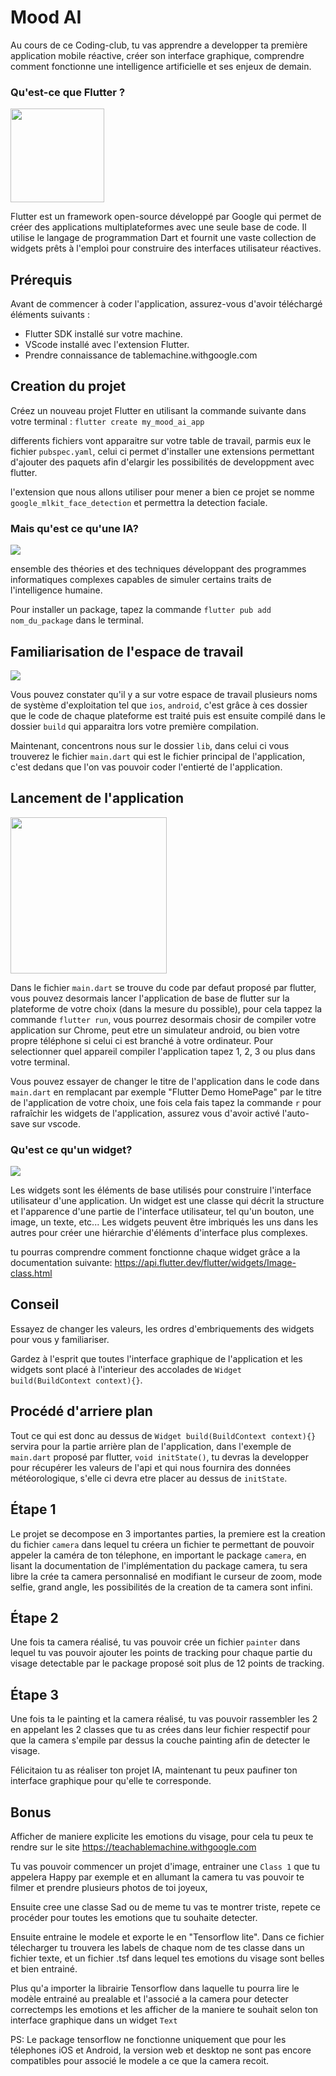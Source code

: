 # Mood AI

Au cours de ce Coding-club, tu vas apprendre a developper ta première application mobile réactive, créer son interface graphique, comprendre comment fonctionne une intelligence artificielle et ses enjeux de demain.

### Qu'est-ce que Flutter ?

<img src="https://humancoders-formations.s3.amazonaws.com/uploads/course/logo/1148/formation-flutter.png" height="150"></img>

Flutter est un framework open-source développé par Google qui permet de créer des applications multiplateformes avec une seule base de code. Il utilise le langage de programmation Dart et fournit une vaste collection de widgets prêts à l'emploi pour construire des interfaces utilisateur réactives.

## Prérequis

Avant de commencer à coder l'application, assurez-vous d'avoir téléchargé éléments suivants :

- Flutter SDK installé sur votre machine.
- VScode installé avec l'extension Flutter.
- Prendre connaissance de tablemachine.withgoogle.com

## Creation du projet

Créez un nouveau projet Flutter en utilisant la commande suivante dans votre terminal :
`flutter create my_mood_ai_app`

differents fichiers vont apparaitre sur votre table de travail, parmis eux le fichier
`pubspec.yaml`, celui ci permet d'installer une extensions permettant d'ajouter des paquets afin d'elargir les possibilités de developpment avec flutter.

l'extension que nous allons utiliser pour mener a bien ce projet se nomme `google_mlkit_face_detection` et permettra la detection faciale.

### Mais qu'est ce qu'une IA?

<img src="https://d1fmx1rbmqrxrr.cloudfront.net/zdnet/optim/i/edit/ne/2023/IArobot__w1200.jpg"></img>

ensemble des théories et des techniques développant des programmes informatiques complexes capables de simuler certains traits de l'intelligence humaine.

Pour installer un package, tapez la commande `flutter pub add nom_du_package` dans le terminal.

## Familiarisation de l'espace de travail

<img src="https://blog.logrocket.com/wp-content/uploads/2022/02/main-dart-flutter-great-opener.png"></img>

Vous pouvez constater qu'il y a sur votre espace de travail plusieurs noms de système d'exploitation tel que `ios`, `android`, c'est grâce à ces dossier que le code de chaque plateforme est traité puis est ensuite compilé dans le dossier `build` qui apparaitra lors votre première compilation.

Maintenant, concentrons nous sur le dossier `lib`, dans celui ci vous trouverez le fichier `main.dart` qui est le fichier principal de l'application, c'est dedans que l'on vas pouvoir coder l'entierté de l'application.

## Lancement de l'application

<img height="250" src="https://www.emanprague.com/wp-content/uploads/2018/04/first_start.png"></img>

Dans le fichier `main.dart` se trouve du code par defaut proposé par flutter, vous pouvez desormais lancer l'application de base de flutter sur la plateforme de votre choix (dans la mesure du possible), pour cela tappez la commande `flutter run`, vous pourrez desormais chosir de compiler votre application sur Chrome, peut etre un simulateur android, ou bien votre propre téléphone si celui ci est branché à votre ordinateur. Pour selectionner quel appareil compiler l'application tapez 1, 2, 3 ou plus dans votre terminal.

Vous pouvez essayer de changer le titre de l'application dans le code dans `main.dart` en remplacant par exemple "Flutter Demo HomePage" par le titre de l'application de votre choix, une fois cela fais tapez la commande `r` pour rafraîchir les widgets de l'application, assurez vous d'avoir activé l'auto-save sur vscode.

### Qu'est ce qu'un widget?

<img  src="https://static.javatpoint.com/tutorial/flutter/images/flutter-widgets.png"></img>

Les widgets sont les éléments de base utilisés pour construire l'interface utilisateur d'une application. Un widget est une classe qui décrit la structure et l'apparence d'une partie de l'interface utilisateur, tel qu'un bouton, une image, un texte, etc... Les widgets peuvent être imbriqués les uns dans les autres pour créer une hiérarchie d'éléments d'interface plus complexes.

tu pourras comprendre comment fonctionne chaque widget grâce a la documentation suivante: 
https://api.flutter.dev/flutter/widgets/Image-class.html

## Conseil

Essayez de changer les valeurs, les ordres d'embriquements des widgets pour vous y familiariser.

Gardez à l'esprit que toutes l'interface graphique de l'application et les widgets sont placé à l'interieur des accolades de `Widget build(BuildContext context){}`.

## Procédé d'arriere plan

Tout ce qui est donc au dessus de `Widget build(BuildContext context){}` servira pour la partie arrière plan de l'application, dans l'exemple de `main.dart` proposé par flutter, 
`void initState()`, tu devras la developper pour récupérer les valeurs de l'api et qui nous fournira des données météorologique, s'elle ci devra etre placer au dessus de `initState`.

## Étape 1

Le projet se decompose en 3 importantes parties, la premiere est la creation du fichier `camera`
dans lequel tu créera un fichier te permettant de pouvoir appeler la caméra de ton télephone, en important le package `camera`, en lisant la documentation de l'implémentation du package camera, tu sera libre la crée ta camera personnalisé en modifiant le curseur de zoom, mode selfie, grand angle, les possibilités de la creation de ta camera sont infini.

## Étape 2

Une fois ta camera réalisé, tu vas pouvoir crée un fichier `painter` dans lequel tu vas pouvoir ajouter les points de tracking pour chaque partie du visage detectable par le package proposé soit plus de 12 points de tracking.

## Étape 3

Une fois ta le painting et la camera réalisé, tu vas pouvoir rassembler les 2 en appelant les 2 classes que tu as crées dans leur fichier respectif pour que la camera s'empile par dessus la couche painting afin de detecter le visage.

Félicitaion tu as réaliser ton projet IA, maintenant tu peux paufiner ton interface graphique pour qu'elle te corresponde.

## Bonus

Afficher de maniere explicite les emotions du visage, pour cela tu peux te rendre sur le site https://teachablemachine.withgoogle.com

Tu vas pouvoir commencer un projet d'image, entrainer une `Class 1` que tu appelera Happy par exemple et en allumant la camera tu vas pouvoir te filmer et prendre plusieurs photos de toi joyeux,

Ensuite cree une classe Sad ou de meme tu vas te montrer triste, repete ce procéder pour toutes les emotions que tu souhaite detecter.

Ensuite entraine le modele et exporte le en "Tensorflow lite". Dans ce fichier télecharger tu trouvera les labels de chaque nom de tes classe dans un fichier texte, et un fichier .tsf dans lequel tes emotions du visage sont belles et bien entrainé.

Plus qu'a importer la librairie Tensorflow dans laquelle tu pourra lire le modèle entrainé au prealable et l'associé a la camera pour detecter correctemps les emotions et les afficher de la maniere te souhait selon ton interface graphique dans un widget `Text`

PS: Le package tensorflow ne fonctionne uniquement que pour les télephones iOS et Android, la version web et desktop ne sont pas encore compatibles pour associé le modele a ce que la camera recoit.